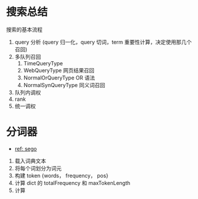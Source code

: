 # 搜索总结

搜索的基本流程

1. query 分析 (query 归一化，query 切词，term 重要性计算，决定使用那几个召回)
1. 多队列召回
    1. TimeQueryType
    1. WebQueryType 网页结果召回
    1. NormalOrQueryType OR 语法
    1. NormalSynQueryType 同义词召回
1. 队列内调权
1. rank
1. 统一调权


# 分词器

+ [ref: sego](https://github.com/huichen/sego)

1. 载入词典文本
1. 将每个词划分为词元
1. 构建 token {words， frequency， pos}
1. 计算 dict 的 totalFrequency 和 maxTokenLength
1. 计算